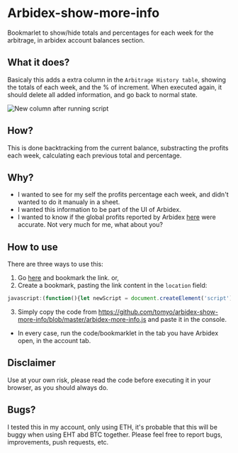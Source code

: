 # Arbidex-show-more-info
Bookmarlet to show/hide totals and percentages for each week for the arbitrage, in arbidex account balances section.

## What it does?
Basicaly this adds a extra column in the `Arbitrage History table`, showing the totals of each week, and the % of increment.
When executed again, it should delete all added information, and go back to normal state.

![New column after running script](https://tomyo.github.io/arbidex-show-more-info/ABX_arbitrage_extra_column.png)

## How?
This is done backtracking from the current balance, substracting the profits each week, calculating each previous total and percentage.

## Why?
* I wanted to see for my self the profits percentage each week, and didn't wanted to do it manualy in a sheet.
* I wanted this information to be part of the UI of Arbidex.
* I wanted to know if the global profits reported by Arbidex [here](https://kb.arbidex.uk.com/knowledge-base/arbitrage-percentage-historical-data) were accurate. Not very much for me, what about you?

## How to use
There are three ways to use this:

1. Go [here](https://tomyo.github.io/arbidex-show-more-info/) and bookmark the link. or, 
2. Create a bookmark, pasting the link content in the `location` field:
```js
javascript:(function(){let newScript = document.createElement('script');newScript.src = 'https://tomyo.github.io/arbidex-show-more-info/arbidex-more-info.js';document.body.appendChild(newScript);})();)
```
3. Simply copy the code from https://github.com/tomyo/arbidex-show-more-info/blob/master/arbidex-more-info.js and paste it in the console.

* In every case, run the code/bookmarklet in the tab you have Arbidex open, in the account tab.

## Disclaimer
Use at your own risk, please read the code before executing it in your browser, as you should always do.

## Bugs?
I tested this in my account, only using ETH, it's probable that this will be buggy when using EHT abd BTC together.
Please feel free to report bugs, improvements, push requests, etc.

